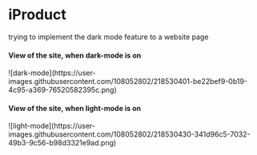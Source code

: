 # iProduct

trying to implement the dark mode feature to a website page

<h4>View of the site, when dark-mode is on</h4>
![dark-mode](https://user-images.githubusercontent.com/108052802/218530401-be22bef9-0b19-4c95-a369-76520582395c.png)


<h4>View of the site, when light-mode is on</h4>
![light-mode](https://user-images.githubusercontent.com/108052802/218530430-341d96c5-7032-49b3-9c56-b98d3321e9ad.png)

